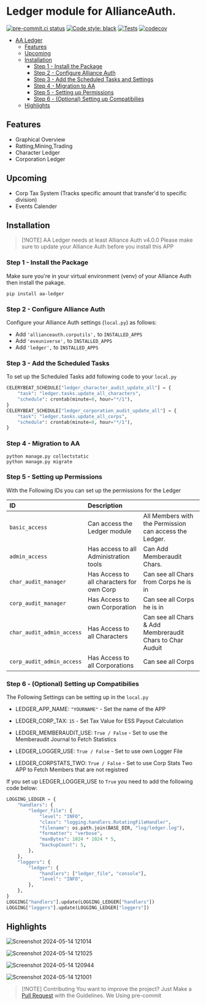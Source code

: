 # Ledger module for AllianceAuth.<a name="aa-ledger"></a>

[![pre-commit.ci status](https://results.pre-commit.ci/badge/github/Geuthur/aa-ledger/master.svg)](https://results.pre-commit.ci/latest/github/Geuthur/aa-ledger/master)
[![Code style: black](https://img.shields.io/badge/code%20style-black-000000.svg)](https://github.com/psf/black)
[![Tests](https://github.com/Geuthur/aa-ledger/actions/workflows/autotester.yml/badge.svg)](https://github.com/Geuthur/aa-ledger/actions/workflows/autotester.yml)
[![codecov](https://codecov.io/gh/Geuthur/aa-ledger/graph/badge.svg?token=5CWREOQKGZ)](https://codecov.io/gh/Geuthur/aa-ledger)

- [AA Ledger](#aa-ledger)
  - [Features](#features)
  - [Upcoming](#upcoming)
  - [Installation](#features)
    - [Step 1 - Install the Package](#step1)
    - [Step 2 - Configure Alliance Auth](#step2)
    - [Step 3 - Add the Scheduled Tasks and Settings](#step3)
    - [Step 4 - Migration to AA](#step4)
    - [Step 5 - Setting up Permissions](#step5)
    - [Step 6 - (Optional) Setting up Compatibilies](#step6)
  - [Highlights](#highlights)

## Features<a name="features"></a>

- Graphical Overview
- Ratting,Mining,Trading
- Character Ledger
- Corporation Ledger

## Upcoming<a name="upcoming"></a>

- Corp Tax System (Tracks specific amount that transfer'd to specific division)
- Events Calender

## Installation<a name="installation"></a>

> \[!NOTE\]
> AA Ledger needs at least Alliance Auth v4.0.0
> Please make sure to update your Alliance Auth before you install this APP

### Step 1 - Install the Package<a name="step1"></a>

Make sure you're in your virtual environment (venv) of your Alliance Auth then install the pakage.

```shell
pip install aa-ledger
```

### Step 2 - Configure Alliance Auth<a name="step2"></a>

Configure your Alliance Auth settings (`local.py`) as follows:

- Add `'allianceauth.corputils',` to `INSTALLED_APPS`
- Add `'eveuniverse',` to `INSTALLED_APPS`
- Add `'ledger',` to `INSTALLED_APPS`

### Step 3 - Add the Scheduled Tasks<a name="step3"></a>

To set up the Scheduled Tasks add following code to your `local.py`

```python
CELERYBEAT_SCHEDULE["ledger_character_audit_update_all"] = {
    "task": "ledger.tasks.update_all_characters",
    "schedule": crontab(minute=0, hour="*/1"),
}
CELERYBEAT_SCHEDULE["ledger_corporation_audit_update_all"] = {
    "task": "ledger.tasks.update_all_corps",
    "schedule": crontab(minute=0, hour="*/1"),
}
```

### Step 4 - Migration to AA<a name="step4"></a>

```shell
python manage.py collectstatic
python manage.py migrate
```

### Step 5 - Setting up Permissions<a name="step5"></a>

With the Following IDs you can set up the permissions for the Ledger

| ID                        | Description                               |                                                           |
| :------------------------ | :---------------------------------------- | :-------------------------------------------------------- |
| `basic_access`            | Can access the Ledger module              | All Members with the Permission can access the Ledger.    |
| `admin_access`            | Has access to all Administration tools    | Can Add Memberaudit Chars.                                |
| `char_audit_manager`      | Has Access to all characters for own Corp | Can see all Chars from Corps he is in                     |
| `corp_audit_manager`      | Has Access to own Corporation             | Can see all Corps he is in                                |
| `char_audit_admin_access` | Has Access to all Characters              | Can see all Chars & Add Membreraudit Chars to Char Auduit |
| `corp_audit_admin_access` | Has Access to all Corporations            | Can see all Corps                                         |

### Step 6 - (Optional) Setting up Compatibilies<a name="step6"></a>

The Following Settings can be setting up in the `local.py`

- LEDGER_APP_NAME:          `"YOURNAME"`     - Set the name of the APP

- LEDGER_CORP_TAX:          `15`             - Set Tax Value for ESS Payout Calculation

- LEDGER_MEMBERAUDIT_USE:   `True / False`   - Set to use the Memberaudit Journal to Fetch Statistics

- LEDGER_LOGGER_USE:        `True / False`   - Set to use own Logger File

- LEDGER_CORPSTATS_TWO:     `True / False`   - Set to use Corp Stats Two APP to Fetch Members that are not registred

If you set up LEDGER_LOGGER_USE to `True` you need to add the following code below:

```python
LOGGING_LEDGER = {
    "handlers": {
        "ledger_file": {
            "level": "INFO",
            "class": "logging.handlers.RotatingFileHandler",
            "filename": os.path.join(BASE_DIR, "log/ledger.log"),
            "formatter": "verbose",
            "maxBytes": 1024 * 1024 * 5,
            "backupCount": 5,
        },
    },
    "loggers": {
        "ledger": {
            "handlers": ["ledger_file", "console"],
            "level": "INFO",
        },
    },
}
LOGGING["handlers"].update(LOGGING_LEDGER["handlers"])
LOGGING["loggers"].update(LOGGING_LEDGER["loggers"])
```

## Highlights<a name="highlights"></a>

![Screenshot 2024-05-14 121014](https://github.com/Geuthur/aa-ledger/assets/761682/d0604260-b672-4bf5-a16a-d1b90557744d)

![Screenshot 2024-05-14 121025](https://github.com/Geuthur/aa-ledger/assets/761682/f8f20e6a-d37d-4a50-a1aa-8615c0f8e88b)

![Screenshot 2024-05-14 120944](https://github.com/Geuthur/aa-ledger/assets/761682/2d695369-1331-4be9-8adf-9c6dabf80dda)

![Screenshot 2024-05-14 121001](https://github.com/Geuthur/aa-ledger/assets/761682/463b9921-150c-42c1-8c3e-eee0f5cfc2bb)

> \[!NOTE\]
> Contributing
> You want to improve the project?
> Just Make a [Pull Request](https://github.com/Geuthur/aa-ledger/pulls) with the Guidelines.
> We Using pre-commit
